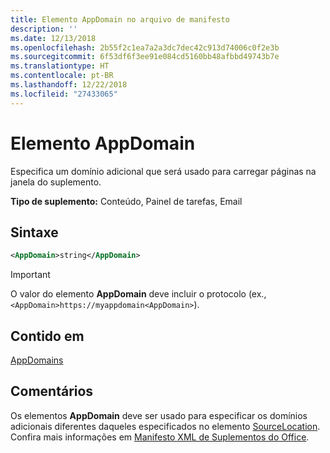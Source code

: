 ```yaml
---
title: Elemento AppDomain no arquivo de manifesto
description: ''
ms.date: 12/13/2018
ms.openlocfilehash: 2b55f2c1ea7a2a3dc7dec42c913d74006c0f2e3b
ms.sourcegitcommit: 6f53df6f3ee91e084cd5160bb48afbbd49743b7e
ms.translationtype: HT
ms.contentlocale: pt-BR
ms.lasthandoff: 12/22/2018
ms.locfileid: "27433065"
---
```

# <a name="appdomain-element"></a>Elemento AppDomain

Especifica um domínio adicional que será usado para carregar páginas na janela do suplemento.

**Tipo de suplemento:** Conteúdo, Painel de tarefas, Email

## <a name="syntax"></a>Sintaxe

```XML
<AppDomain>string</AppDomain>
```

> [!IMPORTANT]
> O valor do elemento **AppDomain** deve incluir o protocolo (ex., `<AppDomain>https://myappdomain<AppDomain>`).

## <a name="contained-in"></a>Contido em

[AppDomains](appdomains.md)

## <a name="remarks"></a>Comentários

Os elementos **AppDomain** deve ser usado para especificar os domínios adicionais diferentes daqueles especificados no elemento [SourceLocation](sourcelocation.md). Confira mais informações em [Manifesto XML de Suplementos do Office](/office/dev/add-ins/develop/add-in-manifests).
